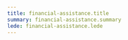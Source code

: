 ```yaml
---
title: financial-assistance.title
summary: financial-assistance.summary
lede: financial-assistance.lede
---
```

